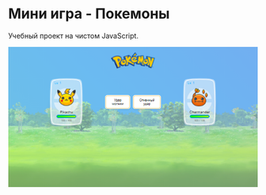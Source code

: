 <!-- @format -->

# Мини игра - Покемоны

Учебный проект на чистом JavaScript.

<p align="center">
 <img  src="https://github.com/AlexDyatlov/myScreenshots/raw/master/screens/js-marathon.png">
</p>

